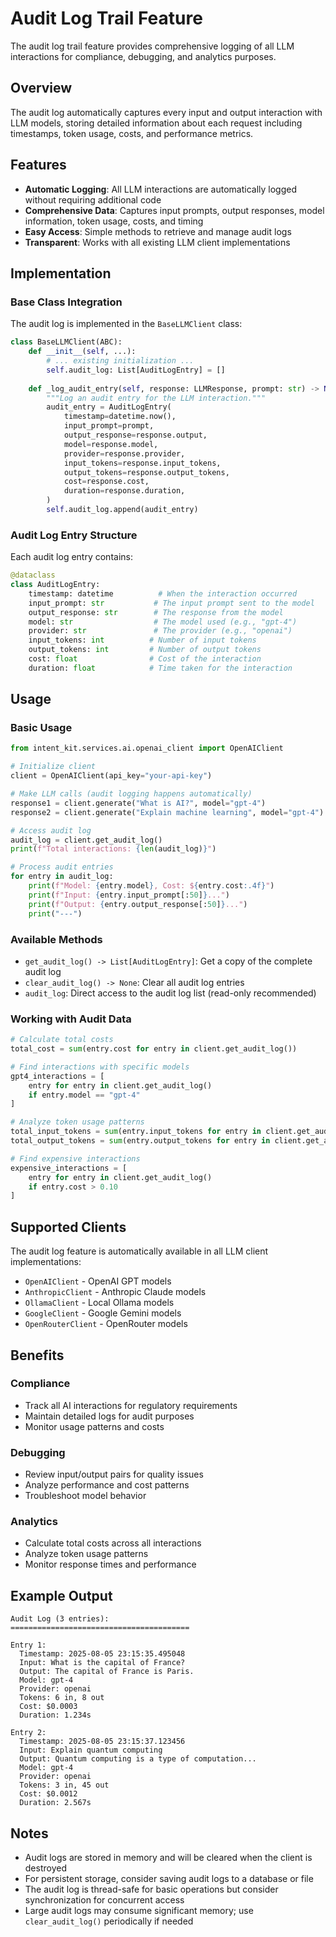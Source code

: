 # Audit Log Trail Feature

The audit log trail feature provides comprehensive logging of all LLM interactions for compliance, debugging, and analytics purposes.

## Overview

The audit log automatically captures every input and output interaction with LLM models, storing detailed information about each request including timestamps, token usage, costs, and performance metrics.

## Features

- **Automatic Logging**: All LLM interactions are automatically logged without requiring additional code
- **Comprehensive Data**: Captures input prompts, output responses, model information, token usage, costs, and timing
- **Easy Access**: Simple methods to retrieve and manage audit logs
- **Transparent**: Works with all existing LLM client implementations

## Implementation

### Base Class Integration

The audit log is implemented in the `BaseLLMClient` class:

```python
class BaseLLMClient(ABC):
    def __init__(self, ...):
        # ... existing initialization ...
        self.audit_log: List[AuditLogEntry] = []
    
    def _log_audit_entry(self, response: LLMResponse, prompt: str) -> None:
        """Log an audit entry for the LLM interaction."""
        audit_entry = AuditLogEntry(
            timestamp=datetime.now(),
            input_prompt=prompt,
            output_response=response.output,
            model=response.model,
            provider=response.provider,
            input_tokens=response.input_tokens,
            output_tokens=response.output_tokens,
            cost=response.cost,
            duration=response.duration,
        )
        self.audit_log.append(audit_entry)
```

### Audit Log Entry Structure

Each audit log entry contains:

```python
@dataclass
class AuditLogEntry:
    timestamp: datetime          # When the interaction occurred
    input_prompt: str           # The input prompt sent to the model
    output_response: str        # The response from the model
    model: str                  # The model used (e.g., "gpt-4")
    provider: str               # The provider (e.g., "openai")
    input_tokens: int          # Number of input tokens
    output_tokens: int         # Number of output tokens
    cost: float                # Cost of the interaction
    duration: float            # Time taken for the interaction
```

## Usage

### Basic Usage

```python
from intent_kit.services.ai.openai_client import OpenAIClient

# Initialize client
client = OpenAIClient(api_key="your-api-key")

# Make LLM calls (audit logging happens automatically)
response1 = client.generate("What is AI?", model="gpt-4")
response2 = client.generate("Explain machine learning", model="gpt-4")

# Access audit log
audit_log = client.get_audit_log()
print(f"Total interactions: {len(audit_log)}")

# Process audit entries
for entry in audit_log:
    print(f"Model: {entry.model}, Cost: ${entry.cost:.4f}")
    print(f"Input: {entry.input_prompt[:50]}...")
    print(f"Output: {entry.output_response[:50]}...")
    print("---")
```

### Available Methods

- `get_audit_log() -> List[AuditLogEntry]`: Get a copy of the complete audit log
- `clear_audit_log() -> None`: Clear all audit log entries
- `audit_log`: Direct access to the audit log list (read-only recommended)

### Working with Audit Data

```python
# Calculate total costs
total_cost = sum(entry.cost for entry in client.get_audit_log())

# Find interactions with specific models
gpt4_interactions = [
    entry for entry in client.get_audit_log() 
    if entry.model == "gpt-4"
]

# Analyze token usage patterns
total_input_tokens = sum(entry.input_tokens for entry in client.get_audit_log())
total_output_tokens = sum(entry.output_tokens for entry in client.get_audit_log())

# Find expensive interactions
expensive_interactions = [
    entry for entry in client.get_audit_log() 
    if entry.cost > 0.10
]
```

## Supported Clients

The audit log feature is automatically available in all LLM client implementations:

- `OpenAIClient` - OpenAI GPT models
- `AnthropicClient` - Anthropic Claude models  
- `OllamaClient` - Local Ollama models
- `GoogleClient` - Google Gemini models
- `OpenRouterClient` - OpenRouter models

## Benefits

### Compliance
- Track all AI interactions for regulatory requirements
- Maintain detailed logs for audit purposes
- Monitor usage patterns and costs

### Debugging
- Review input/output pairs for quality issues
- Analyze performance and cost patterns
- Troubleshoot model behavior

### Analytics
- Calculate total costs across all interactions
- Analyze token usage patterns
- Monitor response times and performance

## Example Output

```
Audit Log (3 entries):
========================================

Entry 1:
  Timestamp: 2025-08-05 23:15:35.495048
  Input: What is the capital of France?
  Output: The capital of France is Paris.
  Model: gpt-4
  Provider: openai
  Tokens: 6 in, 8 out
  Cost: $0.0003
  Duration: 1.234s

Entry 2:
  Timestamp: 2025-08-05 23:15:37.123456
  Input: Explain quantum computing
  Output: Quantum computing is a type of computation...
  Model: gpt-4
  Provider: openai
  Tokens: 3 in, 45 out
  Cost: $0.0012
  Duration: 2.567s
```

## Notes

- Audit logs are stored in memory and will be cleared when the client is destroyed
- For persistent storage, consider saving audit logs to a database or file
- The audit log is thread-safe for basic operations but consider synchronization for concurrent access
- Large audit logs may consume significant memory; use `clear_audit_log()` periodically if needed
